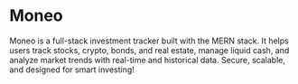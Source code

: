 # Moneo
Moneo is a full-stack investment tracker built with the MERN stack. It helps users track stocks, crypto, bonds, and real estate, manage liquid cash, and analyze market trends with real-time and historical data. Secure, scalable, and designed for smart investing!
